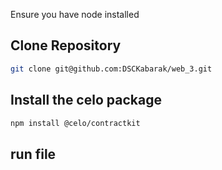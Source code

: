 Ensure you have node installed

## Clone Repository
```bash
git clone git@github.com:DSCKabarak/web_3.git

```

## Install the celo package
```bash
npm install @celo/contractkit
```

## run file